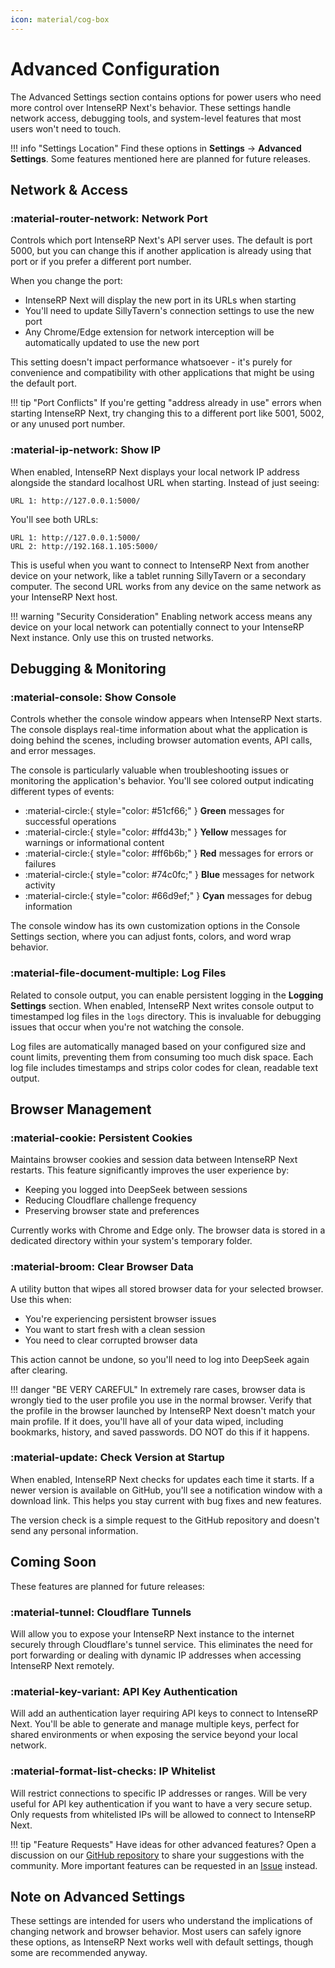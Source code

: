 ```yaml
---
icon: material/cog-box
---
```


# Advanced Configuration

The Advanced Settings section contains options for power users who need more control over IntenseRP Next's behavior. These settings handle network access, debugging tools, and system-level features that most users won't need to touch.

!!! info "Settings Location"
    Find these options in **Settings** → **Advanced Settings**. Some features mentioned here are planned for future releases.

## Network & Access

### :material-router-network: Network Port

Controls which port IntenseRP Next's API server uses. The default is port 5000, but you can change this if another application is already using that port or if you prefer a different port number.

When you change the port:

- IntenseRP Next will display the new port in its URLs when starting
- You'll need to update SillyTavern's connection settings to use the new port
- Any Chrome/Edge extension for network interception will be automatically updated to use the new port

This setting doesn't impact performance whatsoever - it's purely for convenience and compatibility with other applications that might be using the default port.

!!! tip "Port Conflicts"
    If you're getting "address already in use" errors when starting IntenseRP Next, try changing this to a different port like 5001, 5002, or any unused port number.

### :material-ip-network: Show IP

When enabled, IntenseRP Next displays your local network IP address alongside the standard localhost URL when starting. Instead of just seeing:

```
URL 1: http://127.0.0.1:5000/
```

You'll see both URLs:

```
URL 1: http://127.0.0.1:5000/
URL 2: http://192.168.1.105:5000/
```

This is useful when you want to connect to IntenseRP Next from another device on your network, like a tablet running SillyTavern or a secondary computer. The second URL works from any device on the same network as your IntenseRP Next host.

!!! warning "Security Consideration"
    Enabling network access means any device on your local network can potentially connect to your IntenseRP Next instance. Only use this on trusted networks.

## Debugging & Monitoring

### :material-console: Show Console

Controls whether the console window appears when IntenseRP Next starts. The console displays real-time information about what the application is doing behind the scenes, including browser automation events, API calls, and error messages.

The console is particularly valuable when troubleshooting issues or monitoring the application's behavior. You'll see colored output indicating different types of events:

- :material-circle:{ style="color: #51cf66;" } **Green** messages for successful operations
- :material-circle:{ style="color: #ffd43b;" } **Yellow** messages for warnings or informational content
- :material-circle:{ style="color: #ff6b6b;" } **Red** messages for errors or failures
- :material-circle:{ style="color: #74c0fc;" } **Blue** messages for network activity
- :material-circle:{ style="color: #66d9ef;" } **Cyan** messages for debug information

The console window has its own customization options in the Console Settings section, where you can adjust fonts, colors, and word wrap behavior.

### :material-file-document-multiple: Log Files

Related to console output, you can enable persistent logging in the **Logging Settings** section. When enabled, IntenseRP Next writes console output to timestamped log files in the `logs` directory. This is invaluable for debugging issues that occur when you're not watching the console.

Log files are automatically managed based on your configured size and count limits, preventing them from consuming too much disk space. Each log file includes timestamps and strips color codes for clean, readable text output.

## Browser Management

### :material-cookie: Persistent Cookies

Maintains browser cookies and session data between IntenseRP Next restarts. This feature significantly improves the user experience by:

- Keeping you logged into DeepSeek between sessions
- Reducing Cloudflare challenge frequency
- Preserving browser state and preferences

Currently works with Chrome and Edge only. The browser data is stored in a dedicated directory within your system's temporary folder.

### :material-broom: Clear Browser Data

A utility button that wipes all stored browser data for your selected browser. Use this when:

- You're experiencing persistent browser issues
- You want to start fresh with a clean session
- You need to clear corrupted browser data

This action cannot be undone, so you'll need to log into DeepSeek again after clearing.

!!! danger "BE VERY CAREFUL"
    In extremely rare cases, browser data is wrongly tied to the user profile you use in the normal browser. Verify that the profile in the browser launched by IntenseRP Next doesn't match your main profile. If it does, you'll have all of your data wiped, including bookmarks, history, and saved passwords. DO NOT do this if it happens.

### :material-update: Check Version at Startup

When enabled, IntenseRP Next checks for updates each time it starts. If a newer version is available on GitHub, you'll see a notification window with a download link. This helps you stay current with bug fixes and new features.

The version check is a simple request to the GitHub repository and doesn't send any personal information.

## Coming Soon

These features are planned for future releases:

### :material-tunnel: Cloudflare Tunnels

Will allow you to expose your IntenseRP Next instance to the internet securely through Cloudflare's tunnel service. This eliminates the need for port forwarding or dealing with dynamic IP addresses when accessing IntenseRP Next remotely.

### :material-key-variant: API Key Authentication

Will add an authentication layer requiring API keys to connect to IntenseRP Next. You'll be able to generate and manage multiple keys, perfect for shared environments or when exposing the service beyond your local network.

### :material-format-list-checks: IP Whitelist

Will restrict connections to specific IP addresses or ranges. Will be very useful for API key authentication if you want to have a very secure setup. Only requests from whitelisted IPs will be allowed to connect to IntenseRP Next.

!!! tip "Feature Requests"
    Have ideas for other advanced features? Open a discussion on our [GitHub repository](https://github.com/LyubomirT/intense-rp-next/discussions) to share your suggestions with the community. More important features can be requested in an [Issue](https://github.com/LyubomirT/intense-rp-next/issues) instead.

## Note on Advanced Settings

These settings are intended for users who understand the implications of changing network and browser behavior. Most users can safely ignore these options, as IntenseRP Next works well with default settings, though some are recommended anyway.
